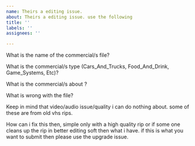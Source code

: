 ```yaml
---
name: Theirs a editing issue.
about: Theirs a editing issue. use the following
title: ''
labels: ''
assignees: ''

---
```


What is the name of the commercial/s  file?

What is the commercial/s type (Cars_And_Trucks, Food_And_Drink, Game_Systems, Etc)?

What is the commercial/s about ?

What is wrong with the file?

Keep in mind that video/audio issue/quality i can do nothing about. some of these are from old vhs rips.

How can i fix this then, simple only with a high quality rip or if some one cleans up the rip in better editing soft then what i have. if this is what you want to submit then please use the upgrade issue.
